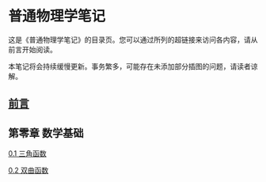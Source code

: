 # 普通物理学笔记

这是《普通物理学笔记》的目录页。您可以通过所列的超链接来访问各内容，请从前言开始阅读。

本笔记将会持续缓慢更新。事务繁多，可能存在未添加部分插图的问题，请读者谅解。

## [前言](foreword.md)

## 第零章 数学基础

[0.1 三角函数](0_1.html)

[0.2 双曲函数](0_2.md)
